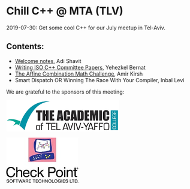 # Chill C++ @ MTA (TLV)
2019-07-30: Get some cool C++ for our July meetup in Tel-Aviv.

## Contents:
- [Welcome notes](201907_News+Updates+Intro), Adi Shavit
- [Writing ISO C++ Committee Papers](WG21-Papers.pdf), Yehezkel Bernat
- [The Affine Combination Math Challenge](The_Affine_Math_Challenge_and_operator+_for_class_Point.pdf), Amir Kirsh
- Smart Dispatch OR Winning The Race With Your Compiler, Inbal Levi


We are grateful to the sponsors of this meeting:  

![MTA](../assets/sponsor-logos/MTA_logo_eng.png)  

![CheckPoint](../assets/sponsor-logos/checkpoint.jpg)
